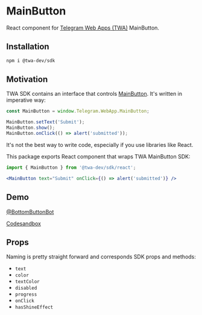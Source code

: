 # MainButton
React component for [Telegram Web Apps (TWA)](https://core.telegram.org/bots/webapps) MainButton.

## Installation
```bash
npm i @twa-dev/sdk
```

## Motivation
TWA SDK contains an interface that controls [MainButton](https://core.telegram.org/bots/webapps#mainbutton). It's written in imperative way:

```js
const MainButton = window.Telegram.WebApp.MainButton;

MainButton.setText('Submit');
MainButton.show();
MainButton.onClick(() => alert('submitted'));
```

It's not the best way to write code, especially if you use libraries like React.

This package exports React component that wraps TWA MainButton SDK:

```jsx
import { MainButton } from '@twa-dev/sdk/react';

<MainButton text="Submit" onClick={() => alert('submitted')} />
```

## Demo
[@BottomButtonBot](https://t.me/BottomButtonBot)

[Codesandbox](https://codesandbox.io/p/sandbox/bottom-button-demo-s8wdgp)

## Props
Naming is pretty straight forward and corresponds SDK props and methods:
- `text`
- `color`
- `textColor`
- `disabled`
- `progress`
- `onClick`
- `hasShineEffect`
